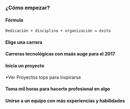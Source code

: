 ### ¿Cómo empezar?


#### Fórmula
	Dedicación + disciplina + organización = éxito


#### Elige una carrera 


#### Carreras tecnológicas con maás auge para el 2017


#### Inicia un proyecto
   *Ver Proyectos tops para inspirarse


#### Toma mil horas para hacerte profesional en algo


#### Unirse a un equipo con más experiencias y habilidades
